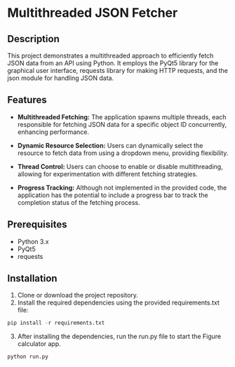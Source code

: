 # Multithreaded JSON Fetcher

## Description

This project demonstrates a multithreaded approach to efficiently fetch JSON data from an API using Python. It employs the PyQt5 library for the graphical user interface, requests library for making HTTP requests, and the json module for handling JSON data.

## Features

- **Multithreaded Fetching:** The application spawns multiple threads, each responsible for fetching JSON data for a specific object ID concurrently, enhancing performance.

- **Dynamic Resource Selection:** Users can dynamically select the resource to fetch data from using a dropdown menu, providing flexibility.

- **Thread Control:** Users can choose to enable or disable multithreading, allowing for experimentation with different fetching strategies.

- **Progress Tracking:** Although not implemented in the provided code, the application has the potential to include a progress bar to track the completion status of the fetching process.

## Prerequisites

- Python 3.x
- PyQt5
- requests

## Installation

1. Clone or download the project repository.
2. Install the required dependencies using the provided requirements.txt file:

```py
pip install -r requirements.txt
```
3. After installing the dependencies, run the run.py file to start the Figure calculator app.
```py
python run.py
```